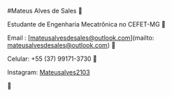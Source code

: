 #Mateus Alves de Sales  🦾

Estudante de Engenharia Mecatrônica no CEFET-MG 🦾

Email : [mateusalvesdesales@outlook.com](mailto: mateusalvesdesales@outlook.com) 🦾

Celular: +55 (37) 99171-3730  🦿

Instagram: [Mateusalves2103](https://www.instagram.com/mateusalves2103/)

🦾
